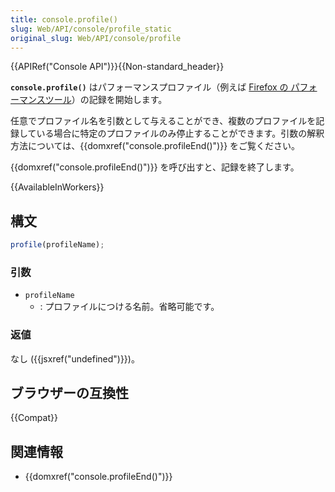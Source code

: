 ```yaml
---
title: console.profile()
slug: Web/API/console/profile_static
original_slug: Web/API/console/profile
---
```


{{APIRef("Console API")}}{{Non-standard_header}}

**`console.profile()`** はパフォーマンスプロファイル（例えば [Firefox の パフォーマンスツール](https://firefox-source-docs.mozilla.org/devtools-user/performance/index.html)）の記録を開始します。

任意でプロファイル名を引数として与えることができ、複数のプロファイルを記録している場合に特定のプロファイルのみ停止することができます。引数の解釈方法については、{{domxref("console.profileEnd()")}} をご覧ください。

{{domxref("console.profileEnd()")}} を呼び出すと、記録を終了します。

{{AvailableInWorkers}}

## 構文

```js
profile(profileName);
```

### 引数

- `profileName`
  - : プロファイルにつける名前。省略可能です。

### 返値

なし ({{jsxref("undefined")}})。

## ブラウザーの互換性

{{Compat}}

## 関連情報

- {{domxref("console.profileEnd()")}}
